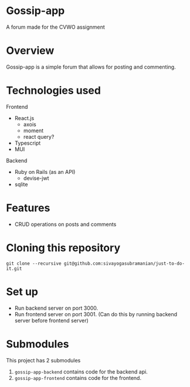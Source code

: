 # Gossip-app
A forum made for the CVWO assignment

# Overview
Gossip-app is a simple forum that allows for posting and commenting.

# Technologies used
Frontend
 - React.js
    - axois
    - moment
    - react query?
 - Typescript
 - MUI
 
Backend
- Ruby on Rails (as an API)
    - devise-jwt
- sqlite

# Features
- CRUD operations on posts and comments

# Cloning this repository
`git clone --recursive git@github.com:sivayogasubramanian/just-to-do-it.git`

# Set up
- Run backend server on port 3000.
- Run frontend server on port 3001. (Can do this by running backend server before frontend server)

# Submodules
This project has 2 submodules
1. `gossip-app-backend` contains code for the backend api.
2. `gossip-app-frontend` contains code for the frontend.

<!-- # Final DB Schema -->
